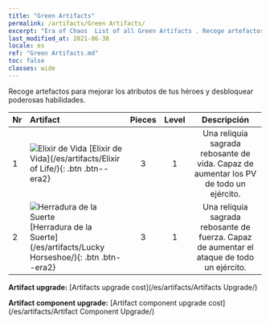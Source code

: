 ```yaml
---
title: "Green Artifacts"
permalink: /artifacts/Green Artifacts/
excerpt: "Era of Chaos  List of all Green Artifacts . Recoge artefactos para mejorar los atributos de tus héroes y desbloquear poderosas habilidades."
last_modified_at: 2021-06-30
locale: es
ref: "Green Artifacts.md"
toc: false
classes: wide
---
```


  Recoge artefactos para mejorar los atributos de tus héroes y desbloquear poderosas habilidades.

  |  Nr  |    Artifact    | Pieces |  Level | Descripción   |
  |:-----|:---------------|:------:|:------:|:--------------:|
  | 1   | ![Elixir de Vida](/images/t/icon_artifact_11.png) [Elixir de Vida](/es/artifacts/Elixir of Life/){: .btn .btn--era2} | 3 | 1 | Una reliquia sagrada rebosante de vida. Capaz de aumentar los PV de todo un ejército. |
  | 2   | ![Herradura de la Suerte](/images/t/icon_artifact_12.png) [Herradura de la Suerte](/es/artifacts/Lucky Horseshoe/){: .btn .btn--era2} | 3 | 1 | Una reliquia sagrada rebosante de fuerza. Capaz de aumentar el ataque de todo un ejército. |


  **Artifact upgrade:** [Artifacts upgrade cost](/es/artifacts/Artifacts Upgrade/)

 **Artifact component upgrade:** [Artifact component upgrade cost](/es/artifacts/Artifact Component Upgrade/)


